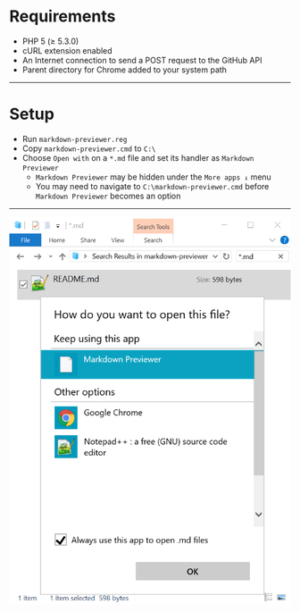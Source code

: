 # Requirements
 - PHP 5 (≥ 5.3.0)
 - cURL extension enabled
 - An Internet connection to send a POST request to the GitHub API
 - Parent directory for Chrome added to your system path

---

# Setup
 - Run `markdown-previewer.reg`
 - Copy `markdown-previewer.cmd` to `C:\`
 - Choose `Open with` on a `*.md` file and set its handler as `Markdown Previewer`
   - `Markdown Previewer` may be hidden under the `More apps ↓` menu
   - You may need to navigate to `C:\markdown-previewer.cmd` before `Markdown Previewer` becomes an option

---

![Markdown Previewer](example.png)